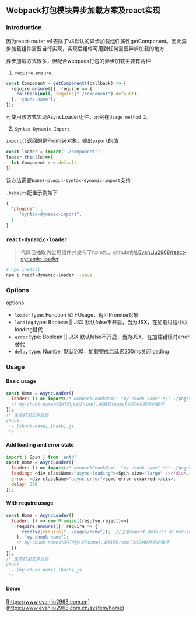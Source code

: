 ## Webpack打包模块异步加载方案及react实现

### Introduction

因为react-router v4去除了v3默认的异步加载组件属性getComponent。因此异步加载组件需要自行实现，实现后组件可用到任何需要异步加载的地方

异步加载方式很多，但配合webpack打包的异步加载主要有两种

1. `require.ensure`

```javascript
const Component = getComponent((callback) => {
  require.ensure([], require => {
    callback(null, require("./component").default);
  }, 'chunk-name');
});
```

可使用该方式实现AsyncLoader组件，示例在`Usage method 2`。

2. `Syntax Dynamic Import`

`import()`返回的是Promise对象，输出`export`的值

```javascript
const loader = import('./component')
loader.then((e)=>{
  let Component = e.default
})
```
该方法需要`babel-plugin-syntax-dynamic-import`支持

`.babelrc`配置示例如下
```json
{
  "plugins": [
     "syntax-dynamic-import",
  ]
}
```

### `react-dynamic-loader`

> 代码已抽取为公用组件并发布了npm包，github地址[EvanLiu2968/react-dynamic-loader](https://github.com/EvanLiu2968/react-dynamic-loader)

```bash
# npm install
npm i react-dynamic-loader --save
```
### Options
options
- `loader`  type: Function 如上Usage，返回Promise对象
- `loading` type: Boolean || JSX 默认false不开启，当为JSX，在加载过程中以loading替代
- `error`   type: Boolean || JSX 默认false不开启，当为JSX，在加载错误时error替代
- `delay`   type: Number 默认200，加载完成后延迟200ms关闭loading

### Usage

#### Basic usage

```javascript
const Home = AsyncLoader({
  loader: () => import(/* webpackChunkName: "my-chunk-name" */"../pages/home")
  // my-chunk-name对应打包js的[name],省略则[name]对应从0开始的数字
});
/* 生成打包文件目录
chunk
  - [chunk-name].[hash].js
 */
```

#### Add loading and error state

```javascript
import { Spin } from 'antd'
const Home = AsyncLoader({
  loader: () => import(/* webpackChunkName: "my-chunk-name" */"../pages/home"),
  loading: <div className="async-loading"><Spin size="large" /></div>,
  error: <div className="async-error">some error occurred.</div>,
  delay: 300
});
```

#### With require usage

```javascript
const Home = AsyncLoader({
  loader: () => new Promise((resolve,reject)=>{
    require.ensure([], require => {
      resolve(require("../pages/home"));  //注意export default 和 module.exports的区别
    }, "my-chunk-name");
    // my-chunk-name对应打包js的[name],省略则[name]对应从0开始的数字
  })
});
/* 生成打包文件目录
chunk
  - [my-chunk-name].[hash].js
 */
```
#### Demo

[https://www.evanliu2968.com.cn](https://www.evanliu2968.com.cn/system/home)